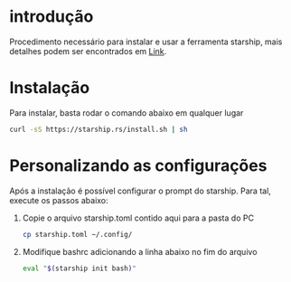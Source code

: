 # introdução
Procedimento necessário para instalar e usar a ferramenta starship, mais detalhes podem ser encontrados em [Link](https://starship.rs/).

# Instalação
Para instalar, basta rodar o comando abaixo em qualquer lugar
```sh
curl -sS https://starship.rs/install.sh | sh
```

# Personalizando as configurações
Após a instalação é possível configurar o prompt do starship. Para tal, execute os passos abaixo:

1. Copie o arquivo starship.toml contido aqui  para a pasta do PC
	```sh
	cp starship.toml ~/.config/
	```
1. Modifique bashrc adicionando a linha abaixo no fim do arquivo
	```sh
	eval "$(starship init bash)"
	```
